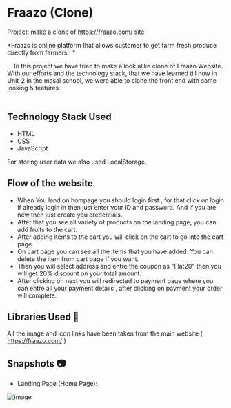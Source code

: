 # Fraazo (Clone)
Project: make a clone of https://fraazo.com/ site

*Fraazo is online platform that allows customer to get farm fresh produce directly from farmers..  *

&nbsp;&nbsp;&nbsp;&#160;In this project we have tried to make a look alike clone of Fraazo Website. With our efforts and the technology stack, that we have learned till now in Unit-2 in the masai school, we were able to clone the front end with same looking & features. <br><br>

## Technology Stack Used

- HTML
- CSS
- JavaScript

For storing user data we also used LocalStorage.

## Flow of the website 
- When You land on hompage you should login first , for that click on login if already login in then just enter your ID and password. And if you are new then just create you credentials. 
- After that you see all variety of products on the landing page, you can add fruits to the cart. 
- After adding items to the cart you will click on the cart to go into the cart page. 
- On cart page you can see all the items that you have added. You can delete the item from cart page if you want. 
- Then you will select address and entre the coupon as "Flat20" then you will get 20% discount on your total amount. 
- After clicking on next you will redirected to payment page where you can entre all your payment details , after clicking on payment your order will complete.  

## Libraries Used 🌟
All the image and icon links have been taken from the main website ( https://fraazo.com/ )

## Snapshots 📷
- Landing Page (Home Page):
  
![image](https://user-images.githubusercontent.com/105644684/194719307-308392fa-6575-4d50-b672-aaa82d5d28d9.png)

<!-- - Category Page:
  
![image](https://user-images.githubusercontent.com/105644684/194719307-308392fa-6575-4d50-b672-aaa82d5d28d9.png)

- Product Details Page:
  
![image](https://user-images.githubusercontent.com/105644684/194719307-308392fa-6575-4d50-b672-aaa82d5d28d9.png)

- Wishlist Page:
  
![image](https://user-images.githubusercontent.com/105644684/194719307-308392fa-6575-4d50-b672-aaa82d5d28d9.png)

- Checkout Page:
  
![image](https://user-images.githubusercontent.com/105644684/194719307-308392fa-6575-4d50-b672-aaa82d5d28d9.png)

### End Notes 📑
In this project we were tried to achieve a near to perfect clone of the original website as much as possible with very limited knowledge of javascript & css. This entire journey of has given us experiences and we have learned lots of things by applying to the real website and it gave us a lot of confidence.

### Limitations:
All pages are not responsive yet , those pages are might not be properly visible on small screen devices.
(Recomended Resolution: 1366 x 768 )

## Team Members and Contributors 😇 :

- 👤 [Sanket Patil](https://github.com/sanketpatil05)

- 👤 [Venkat R](https://github.com/venkat0086)
    
- 👤 [Aniket Chimurkar](https://github.com/Aniket-Chimurkar)
  
- 👤 [Pushpendra](https://github.com/PushpendraKPal)
